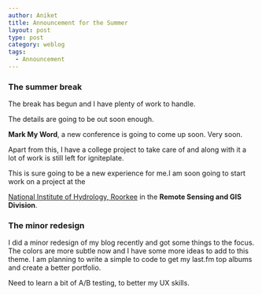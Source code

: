 ```yaml
---
author: Aniket
title: Announcement for the Summer
layout: post
type: post
category: weblog
tags:
  - Announcement
---
```


### The summer break

The break has begun and I have plenty of work to handle.

The details are going to be out soon enough.

**Mark My Word**, a new conference is going to come up soon. Very soon.

Apart from this, I have a college project to take care of and along with it a lot of work is still left for igniteplate.

This is sure going to be a new experience for me.I am soon going to start work on a project at the

[National Institute of Hydrology, Roorkee][1] in the **Remote Sensing and GIS Division**.

### The minor redesign

I did a minor redesign of my blog recently and got some things to the focus. The colors are more subtle now and I have some more ideas to add to this theme. I am planning to write a simple to code to get my last.fm top albums and create a better portfolio.

Need to learn a bit of A/B testing, to better my UX skills.

 [1]: http://nih.ernet.in/ "NIH, Roorkee"